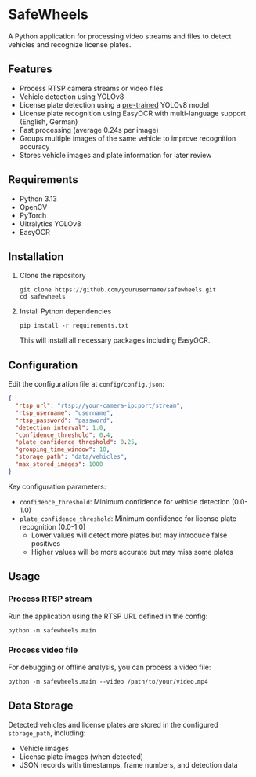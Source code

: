 # SafeWheels

A Python application for processing video streams and files to detect vehicles and recognize license plates.

## Features

- Process RTSP camera streams or video files
- Vehicle detection using YOLOv8
- License plate detection using a [pre-trained](https://github.com/Muhammad-Zeerak-Khan/Automatic-License-Plate-Recognition-using-YOLOv8) YOLOv8 model
- License plate recognition using EasyOCR with multi-language support (English, German)
- Fast processing (average 0.24s per image)
- Groups multiple images of the same vehicle to improve recognition accuracy
- Stores vehicle images and plate information for later review

## Requirements

- Python 3.13
- OpenCV
- PyTorch
- Ultralytics YOLOv8
- EasyOCR

## Installation

1. Clone the repository
   ```
   git clone https://github.com/yourusername/safewheels.git
   cd safewheels
   ```

2. Install Python dependencies
   ```
   pip install -r requirements.txt
   ```

   This will install all necessary packages including EasyOCR.

## Configuration

Edit the configuration file at `config/config.json`:

```json
{
  "rtsp_url": "rtsp://your-camera-ip:port/stream",
  "rtsp_username": "username",
  "rtsp_password": "password",
  "detection_interval": 1.0,
  "confidence_threshold": 0.4,
  "plate_confidence_threshold": 0.25,
  "grouping_time_window": 10,
  "storage_path": "data/vehicles",
  "max_stored_images": 1000
}
```

Key configuration parameters:
- `confidence_threshold`: Minimum confidence for vehicle detection (0.0-1.0)
- `plate_confidence_threshold`: Minimum confidence for license plate recognition (0.0-1.0)
  - Lower values will detect more plates but may introduce false positives
  - Higher values will be more accurate but may miss some plates

## Usage

### Process RTSP stream

Run the application using the RTSP URL defined in the config:

```
python -m safewheels.main
```

### Process video file

For debugging or offline analysis, you can process a video file:

```
python -m safewheels.main --video /path/to/your/video.mp4
```

## Data Storage

Detected vehicles and license plates are stored in the configured `storage_path`, including:
- Vehicle images
- License plate images (when detected)
- JSON records with timestamps, frame numbers, and detection data
